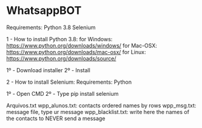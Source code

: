 # WhatsappBOT

Requirements:
  Python 3.8
  Selenium
 
 1 - How to install Python 3.8:
  for Windows: https://www.python.org/downloads/windows/
  for Mac-OSX: https://www.python.org/downloads/mac-osx/
  for Linux: https://www.python.org/downloads/source/
  
  1º - Download installer
  2º - Install
  
 2 - How to install Selenium:
  Requirements:
    Python
    
  1º - Open CMD
  2º - Type pip install selenium
  
Arquivos.txt
  wpp_alunos.txt:
    contacts ordered names by rows
  wpp_msg.txt:
    message file, type ur message
  wpp_blacklist.txt:
    write here the names of the contacts to NEVER send a message
